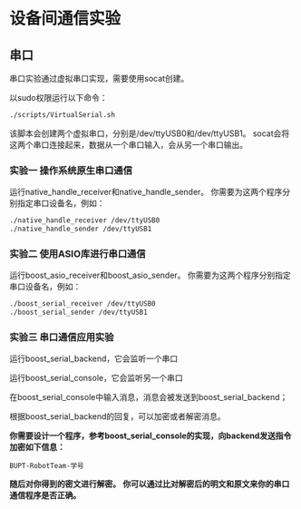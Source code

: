 # 设备间通信实验

## 串口

串口实验通过虚拟串口实现，需要使用socat创建。

以sudo权限运行以下命令：

```bash
./scripts/VirtualSerial.sh
```

该脚本会创建两个虚拟串口，分别是/dev/ttyUSB0和/dev/ttyUSB1。
socat会将这两个串口连接起来，数据从一个串口输入，会从另一个串口输出。

### 实验一 操作系统原生串口通信

运行native_handle_receiver和native_handle_sender。
你需要为这两个程序分别指定串口设备名，例如：

```bash
./native_handle_receiver /dev/ttyUSB0
./native_handle_sender /dev/ttyUSB1
```

### 实验二 使用ASIO库进行串口通信

运行boost_asio_receiver和boost_asio_sender。
你需要为这两个程序分别指定串口设备名，例如：

```bash
./boost_serial_receiver /dev/ttyUSB0
./boost_serial_sender /dev/ttyUSB1
```

### 实验三 串口通信应用实验

运行boost_serial_backend，它会监听一个串口

运行boost_serial_console，它会监听另一个串口

在boost_serial_console中输入消息，消息会被发送到boost_serial_backend；

根据boost_serial_backend的回复，可以加密或者解密消息。

**你需要设计一个程序，参考boost_serial_console的实现，向backend发送指令加密如下信息：**
```
BUPT-RobotTeam-学号
```
**随后对你得到的密文进行解密。**
**你可以通过比对解密后的明文和原文来你的串口通信程序是否正确。**

